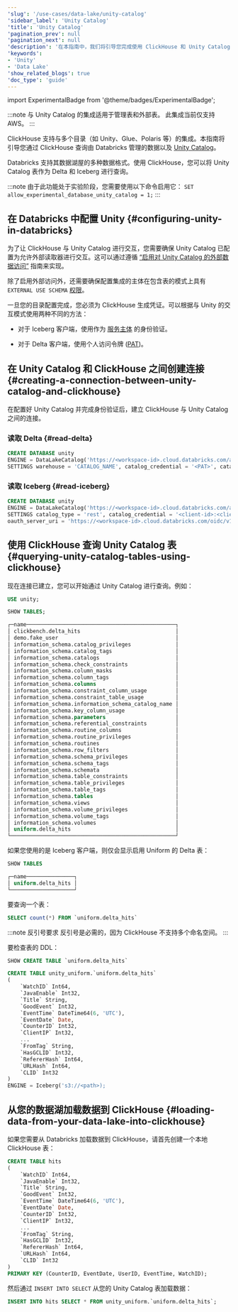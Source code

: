 ```yaml
---
'slug': '/use-cases/data-lake/unity-catalog'
'sidebar_label': 'Unity Catalog'
'title': 'Unity Catalog'
'pagination_prev': null
'pagination_next': null
'description': '在本指南中，我们将引导您完成使用 ClickHouse 和 Unity Catalog 查询 S3 存储桶中数据的步骤。'
'keywords':
- 'Unity'
- 'Data Lake'
'show_related_blogs': true
'doc_type': 'guide'
---
```


import ExperimentalBadge from '@theme/badges/ExperimentalBadge';

<ExperimentalBadge/>

:::note
与 Unity Catalog 的集成适用于管理表和外部表。
此集成当前仅支持 AWS。
:::

ClickHouse 支持与多个目录（如 Unity、Glue、Polaris 等）的集成。本指南将引导您通过 ClickHouse 查询由 Databricks 管理的数据以及 [Unity Catalog](https://www.databricks.com/product/unity-catalog)。 

Databricks 支持其数据湖屋的多种数据格式。使用 ClickHouse，您可以将 Unity Catalog 表作为 Delta 和 Iceberg 进行查询。

:::note
由于此功能处于实验阶段，您需要使用以下命令启用它：
`SET allow_experimental_database_unity_catalog = 1;`
:::

## 在 Databricks 中配置 Unity {#configuring-unity-in-databricks}

为了让 ClickHouse 与 Unity Catalog 进行交互，您需要确保 Unity Catalog 已配置为允许外部读取器进行交互。这可以通过遵循 [“启用对 Unity Catalog 的外部数据访问”](https://docs.databricks.com/aws/en/external-access/admin) 指南来实现。

除了启用外部访问外，还需要确保配置集成的主体在包含表的模式上具有 `EXTERNAL USE SCHEMA` [权限](https://docs.databricks.com/aws/en/external-access/admin#external-schema)。

一旦您的目录配置完成，您必须为 ClickHouse 生成凭证。可以根据与 Unity 的交互模式使用两种不同的方法：

* 对于 Iceberg 客户端，使用作为 [服务主体](https://docs.databricks.com/aws/en/dev-tools/auth/oauth-m2m) 的身份验证。

* 对于 Delta 客户端，使用个人访问令牌 ([PAT](https://docs.databricks.com/aws/en/dev-tools/auth/pat))。

## 在 Unity Catalog 和 ClickHouse 之间创建连接 {#creating-a-connection-between-unity-catalog-and-clickhouse}

在配置好 Unity Catalog 并完成身份验证后，建立 ClickHouse 与 Unity Catalog 之间的连接。

### 读取 Delta {#read-delta}

```sql
CREATE DATABASE unity
ENGINE = DataLakeCatalog('https://<workspace-id>.cloud.databricks.com/api/2.1/unity-catalog')
SETTINGS warehouse = 'CATALOG_NAME', catalog_credential = '<PAT>', catalog_type = 'unity'
```

### 读取 Iceberg {#read-iceberg}

```sql
CREATE DATABASE unity
ENGINE = DataLakeCatalog('https://<workspace-id>.cloud.databricks.com/api/2.1/unity-catalog/iceberg')
SETTINGS catalog_type = 'rest', catalog_credential = '<client-id>:<client-secret>', warehouse = 'workspace', 
oauth_server_uri = 'https://<workspace-id>.cloud.databricks.com/oidc/v1/token', auth_scope = 'all-apis,sql'
```

## 使用 ClickHouse 查询 Unity Catalog 表 {#querying-unity-catalog-tables-using-clickhouse}

现在连接已建立，您可以开始通过 Unity Catalog 进行查询。例如：

```sql
USE unity;

SHOW TABLES;

┌─name───────────────────────────────────────────────┐
│ clickbench.delta_hits                              │
│ demo.fake_user                                     │
│ information_schema.catalog_privileges              │
│ information_schema.catalog_tags                    │
│ information_schema.catalogs                        │
│ information_schema.check_constraints               │
│ information_schema.column_masks                    │
│ information_schema.column_tags                     │
│ information_schema.columns                         │
│ information_schema.constraint_column_usage         │
│ information_schema.constraint_table_usage          │
│ information_schema.information_schema_catalog_name │
│ information_schema.key_column_usage                │
│ information_schema.parameters                      │
│ information_schema.referential_constraints         │
│ information_schema.routine_columns                 │
│ information_schema.routine_privileges              │
│ information_schema.routines                        │
│ information_schema.row_filters                     │
│ information_schema.schema_privileges               │
│ information_schema.schema_tags                     │
│ information_schema.schemata                        │
│ information_schema.table_constraints               │
│ information_schema.table_privileges                │
│ information_schema.table_tags                      │
│ information_schema.tables                          │
│ information_schema.views                           │
│ information_schema.volume_privileges               │
│ information_schema.volume_tags                     │
│ information_schema.volumes                         │
│ uniform.delta_hits                                 │
└────────────────────────────────────────────────────┘
```

如果您使用的是 Iceberg 客户端，则仅会显示启用 Uniform 的 Delta 表：

```sql
SHOW TABLES

┌─name───────────────┐
│ uniform.delta_hits │
└────────────────────┘
```

要查询一个表：

```sql
SELECT count(*) FROM `uniform.delta_hits`
```

:::note 反引号要求
反引号是必需的，因为 ClickHouse 不支持多个命名空间。
:::

要检查表的 DDL：

```sql
SHOW CREATE TABLE `uniform.delta_hits`

CREATE TABLE unity_uniform.`uniform.delta_hits`
(
    `WatchID` Int64,
    `JavaEnable` Int32,
    `Title` String,
    `GoodEvent` Int32,
    `EventTime` DateTime64(6, 'UTC'),
    `EventDate` Date,
    `CounterID` Int32,
    `ClientIP` Int32,
    ...
    `FromTag` String,
    `HasGCLID` Int32,
    `RefererHash` Int64,
    `URLHash` Int64,
    `CLID` Int32
)
ENGINE = Iceberg('s3://<path>);

```

## 从您的数据湖加载数据到 ClickHouse {#loading-data-from-your-data-lake-into-clickhouse}

如果您需要从 Databricks 加载数据到 ClickHouse，请首先创建一个本地 ClickHouse 表：

```sql
CREATE TABLE hits
(
    `WatchID` Int64,
    `JavaEnable` Int32,
    `Title` String,
    `GoodEvent` Int32,
    `EventTime` DateTime64(6, 'UTC'),
    `EventDate` Date,
    `CounterID` Int32,
    `ClientIP` Int32,
    ...
    `FromTag` String,
    `HasGCLID` Int32,
    `RefererHash` Int64,
    `URLHash` Int64,
    `CLID` Int32
)
PRIMARY KEY (CounterID, EventDate, UserID, EventTime, WatchID);
```

然后通过 `INSERT INTO SELECT` 从您的 Unity Catalog 表加载数据：

```sql
INSERT INTO hits SELECT * FROM unity_uniform.`uniform.delta_hits`;
```
